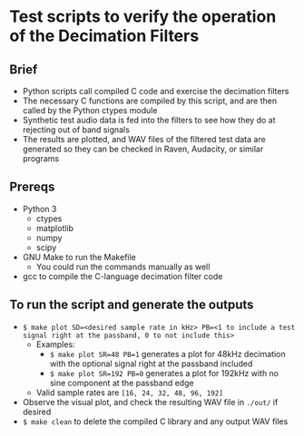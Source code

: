 # Test scripts to verify the operation of the Decimation Filters

## Brief

- Python scripts call compiled C code and exercise the decimation filters
- The necessary C functions are compiled by this script, and are then called by the Python ctypes module
- Synthetic test audio data is fed into the filters to see how they do at rejecting out of band signals
- The results are plotted, and WAV files of the filtered test data are generated so they can be checked in Raven, Audacity, or similar programs

## Prereqs

- Python 3
    - ctypes
    - matplotlib
    - numpy
    - scipy
- GNU Make to run the Makefile
    - You could run the commands manually as well
- gcc to compile the C-language decimation filter code

## To run the script and generate the outputs

- `$ make plot SD=<desired sample rate in kHz> PB=<1 to include a test signal right at the passband, 0 to not include this>`
    - Examples:
        - `$ make plot SR=48 PB=1` generates a plot for 48kHz decimation with the optional signal right at the passband included
        - `$ make plot SR=192 PB=0` generates a plot for 192kHz with no sine component at the passband edge
    - Valid sample rates are `[16, 24, 32, 48, 96, 192]`
- Observe the visual plot, and check the resulting WAV file in `./out/` if desired
- `$ make clean` to delete the compiled C library and any output WAV files
